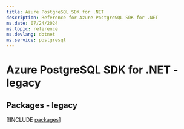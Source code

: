 ```yaml
---
title: Azure PostgreSQL SDK for .NET
description: Reference for Azure PostgreSQL SDK for .NET
ms.date: 07/24/2024
ms.topic: reference
ms.devlang: dotnet
ms.service: postgresql
---
```

# Azure PostgreSQL SDK for .NET - legacy
## Packages - legacy
[!INCLUDE [packages](postgresql-index.md)]